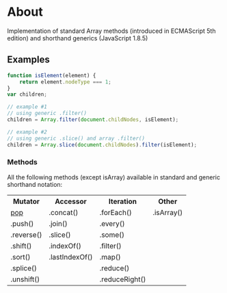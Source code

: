 # About
Implementation of standard Array methods (introduced in ECMAScript 5th edition) and shorthand generics (JavaScript 1.8.5)

## Examples
```javascript
function isElement(element) {
	return element.nodeType === 1;
}
var children;

// example #1 
// using generic .filter()
children = Array.filter(document.childNodes, isElement);

// example #2
// using generic .slice() and array .filter()
children = Array.slice(document.childNodes).filter(isElement);
```

### Methods
All the following methods (except isArray) available in standard and generic shorthand notation:

<table>
    <tr>
        <th>Mutator</th>
        <th>Accessor</th>
        <th>Iteration</th>
        <th>Other</th>
    </tr>
    <tr>
        <td><a href="http://www.ecma-international.org/ecma-262/5.1/#sec-15.4.4.6)">pop</a></td>
        <td>.concat()</td>
        <td>.forEach()</td>
        <td>.isArray()</td>
    </tr>
     <tr>
        <td>.push()</td>
        <td>.join()</td>
        <td>.every()</td>
        <td></td>
    </tr>
    <tr>
        <td>.reverse()</td>
        <td>.slice()</td>
        <td>.some()</td>
        <td></td>
    </tr>
    <tr>
        <td>.shift()</td>
        <td>.indexOf()</td>
        <td>.filter()</td>
        <td></td>
    </tr>
    <tr>
        <td>.sort()</td>
        <td>.lastIndexOf()</td>
        <td>.map()</td>
        <td></td>
    </tr>
    <tr>
        <td>.splice()</td>
        <td></td>
        <td>.reduce()</td>
        <td></td>
    </tr>
    <tr>
        <td>.unshift()</td>
        <td></td>
        <td>.reduceRight()</td>
        <td></td>
    </tr>
</table>
